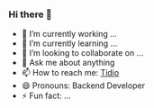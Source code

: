 ### Hi there 👋

- 🔭 I’m currently working ...
- 🌱 I’m currently learning ...
- 👯 I’m looking to collaborate on ...
- 💬 Ask me about anything
- 📫 How to reach me: [Tidio]()
- 😄 Pronouns: Backend Developer
- ⚡ Fun fact: ...
